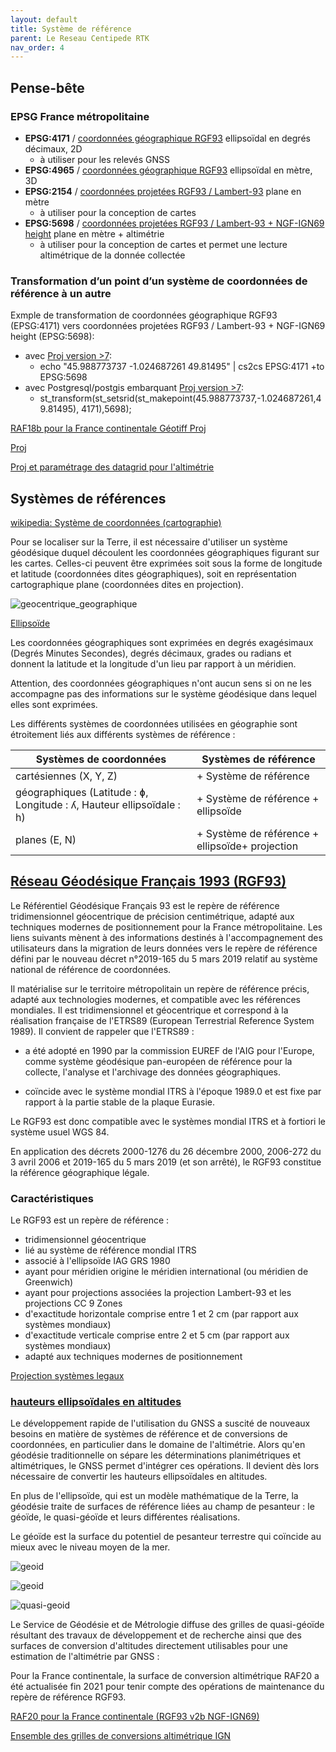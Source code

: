 ```yaml
---
layout: default
title: Système de référence
parent: Le Reseau Centipede RTK
nav_order: 4
---
```


## Pense-bête

###  EPSG France métropolitaine

* **EPSG:4171** / [coordonnées géographique RGF93](https://epsg.io/4171) ellipsoïdal en degrés décimaux, 2D
  * à utiliser pour les relevés GNSS
* **EPSG:4965** / [coordonnées géographique RGF93](https://epsg.io/4965) ellipsoïdal en mètre, 3D
* **EPSG:2154** / [coordonnées projetées RGF93 / Lambert-93](https://epsg.io/2154) plane en mètre
  * à utiliser pour la conception de cartes
* **EPSG:5698** / [coordonnées projetées RGF93 / Lambert-93 + NGF-IGN69 height](https://epsg.io/5698) plane en mètre + altimétrie 
  * à utiliser pour la conception de cartes et permet une lecture altimétrique de la donnée collectée

### Transformation d’un point d’un système de coordonnées de référence à un autre

Exmple de transformation de coordonnées géographique RGF93 (EPSG:4171) vers coordonnées projetées RGF93 / Lambert-93 + NGF-IGN69 height (EPSG:5698):

* avec [Proj version >7](https://proj.org/usage/quickstart.html):
  * echo "45.988773737 -1.024687261 49.81495" | cs2cs EPSG:4171 +to EPSG:5698
* avec Postgresql/postgis embarquant [Proj version >7](https://proj.org/usage/quickstart.html):
  * st_transform(st_setsrid(st_makepoint(45.988773737,-1.024687261,49.81495), 4171),5698);

[RAF18b pour la France continentale Géotiff Proj](https://cdn.proj.org/fr_ign_RAF18b.tif)

[Proj](https://cdn.proj.org/)

[Proj et paramétrage des datagrid pour l'altimétrie](https://proj.org/usage/network.html?highlight=geotiff)



## Systèmes de références

[wikipedia: Système de coordonnées (cartographie)](https://fr.wikipedia.org/wiki/Syst%C3%A8me_de_coordonn%C3%A9es_(cartographie))

Pour se localiser sur la Terre, il est nécessaire d'utiliser un système géodésique duquel découlent les coordonnées géographiques figurant sur les cartes. Celles-ci peuvent être exprimées soit sous la forme de longitude et latitude (coordonnées dites géographiques), soit en représentation cartographique plane (coordonnées dites en projection).

![geocentrique_geographique](https://lh3.googleusercontent.com/proxy/3LxBeSQRBI3vYHiICGPpVeeCsf1u0PpbBJIh_A0uMbZuQSXS_42Nect8F7-yxqkKgS_W2BTV-k9cR0A9kB_oWTBBn1QGVc5CPolYdx3xdSS-yMpA79wc-oVJiZ-74g)

[Ellipsoïde](https://geodesie.ign.fr/contenu/fichiers/ellipsoide_geodesique.pdf)

Les coordonnées géographiques sont exprimées en degrés exagésimaux (Degrés Minutes Secondes), degrés décimaux, grades ou radians et donnent la latitude et la longitude d'un lieu par rapport à un méridien.

Attention, des coordonnées géographiques n'ont aucun sens si on ne les accompagne pas des informations sur le système géodésique dans lequel elles sont exprimées.

Les différents systèmes de coordonnées utilisées en géographie sont étroitement liés aux différents systèmes de référence : 

|Systèmes de coordonnées|Systèmes de référence|
|---|---|
|cartésiennes (X, Y, Z) 	|+ Système de référence|
|géographiques (Latitude : ɸ, Longitude : ʎ, Hauteur ellipsoïdale : h)|+ Système de référence + ellipsoïde|
|planes (E, N)|+ Système de référence + ellipsoïde+ projection |

## [Réseau Géodésique Français 1993 (RGF93)](https://geodesie.ign.fr/index.php?page=rgf93)

Le Référentiel Géodésique Français 93 est le repère de référence tridimensionnel géocentrique de précision centimétrique, adapté aux techniques modernes de positionnement pour la France métropolitaine. Les liens suivants mènent à des informations destinés à l'accompagnement des utilisateurs dans la migration de leurs données vers le repère de référence défini par le nouveau décret n°2019-165 du 5 mars 2019 relatif au système national de référence de coordonnées. 

 Il matérialise sur le territoire métropolitain un repère de référence précis, adapté aux technologies modernes, et compatible avec les références mondiales. Il est tridimensionnel et géocentrique et correspond à la réalisation française de l'ETRS89 (European Terrestrial Reference System 1989). Il convient de rappeler que l'ETRS89 :

- a été adopté en 1990 par la commission EUREF de l'AIG pour l'Europe, comme système géodésique pan-européen de référence pour la collecte, l'analyse et l'archivage des données géographiques.

- coïncide avec le système mondial ITRS à l'époque 1989.0 et est fixe par rapport à la partie stable de la plaque Eurasie.

Le RGF93 est donc compatible avec le systèmes mondial ITRS et à fortiori le système usuel WGS 84.

En application des décrets 2000-1276 du 26 décembre 2000, 2006-272 du 3 avril 2006 et 2019-165 du 5 mars 2019 (et son arrêté), le RGF93 constitue la référence géographique légale. 

### Caractéristiques

Le RGF93 est un repère de référence :

* tridimensionnel géocentrique
* lié au système de référence mondial ITRS
* associé à l'ellipsoïde IAG GRS 1980
* ayant pour méridien origine le méridien international (ou méridien de Greenwich)
* ayant pour projections associées la projection Lambert-93 et les projections CC 9 Zones
* d'exactitude horizontale comprise entre 1 et 2 cm (par rapport aux systèmes mondiaux)
* d'exactitude verticale comprise entre 2 et 5 cm (par rapport aux systèmes mondiaux)
* adapté aux techniques modernes de positionnement

[Projection systèmes legaux](https://geodesie.ign.fr/contenu/fichiers/documentation/pedagogiques/TransformationsCoordonneesGeodesiques.pdf)

### [hauteurs ellipsoïdales en altitudes](https://geodesie.ign.fr/index.php?page=grilles)

Le développement rapide de l'utilisation du GNSS a suscité de nouveaux besoins en matière de systèmes de référence et de conversions de coordonnées, en particulier dans le domaine de l'altimétrie. Alors qu'en géodésie traditionnelle on sépare les déterminations planimétriques et altimétriques, le GNSS permet d'intégrer ces opérations. Il devient dès lors nécessaire de convertir les hauteurs ellipsoïdales en altitudes.

En plus de l'ellipsoïde, qui est un modèle mathématique de la Terre, la géodésie traite de surfaces de référence liées au champ de pesanteur : le géoïde, le quasi-géoïde et leurs différentes réalisations. 

Le géoïde est la surface du potentiel de pesanteur terrestre qui coïncide au mieux avec le niveau moyen de la mer.

![geoid](https://tool-online.com/cours/topographie/images/image4.jpg)

![geoid](http://geoconfluences.ens-lyon.fr/images/glossaire/geoide.jpg)

![quasi-geoid](https://geodesie.ign.fr/contenu/images/quasigeoidecarte3.jpg)


Le Service de Géodésie et de Métrologie diffuse des grilles de quasi-géoïde résultant des travaux de développement et de recherche ainsi que des surfaces de conversion d'altitudes directement utilisables pour une estimation de l'altimétrie par GNSS :

Pour la France continentale, la surface de conversion altimétrique RAF20 a été actualisée fin 2021 pour tenir compte des opérations de maintenance du repère de référence RGF93.

[RAF20 pour la France continentale (RGF93 v2b NGF-IGN69)](https://geodesie.ign.fr/contenu/fichiers/documentation/grilles/metropole/RAF20.tac)

[Ensemble des grilles de conversions altimétrique IGN](https://geodesie.ign.fr/index.php?page=grilles)





